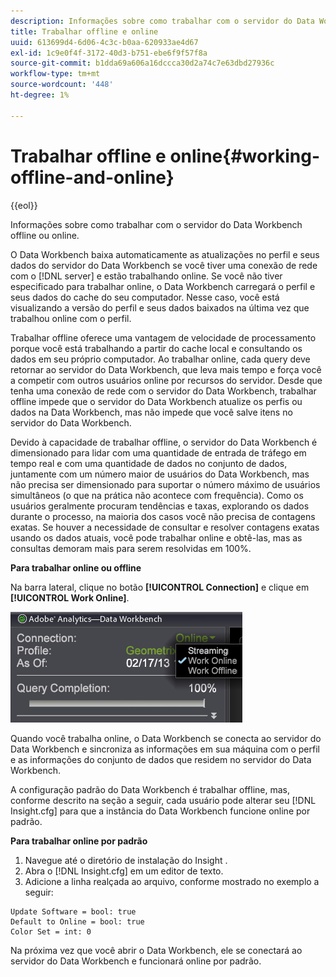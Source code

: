 ```yaml
---
description: Informações sobre como trabalhar com o servidor do Data Workbench offline ou online.
title: Trabalhar offline e online
uuid: 613699d4-6d06-4c3c-b0aa-620933ae4d67
exl-id: 1c9e0f4f-3172-40d3-b751-ebe6f9f57f8a
source-git-commit: b1dda69a606a16dccca30d2a74c7e63dbd27936c
workflow-type: tm+mt
source-wordcount: '448'
ht-degree: 1%

---
```


# Trabalhar offline e online{#working-offline-and-online}

{{eol}}

Informações sobre como trabalhar com o servidor do Data Workbench offline ou online.

O Data Workbench baixa automaticamente as atualizações no perfil e seus dados do servidor do Data Workbench se você tiver uma conexão de rede com o [!DNL server] e estão trabalhando online. Se você não tiver especificado para trabalhar online, o Data Workbench carregará o perfil e seus dados do cache do seu computador. Nesse caso, você está visualizando a versão do perfil e seus dados baixados na última vez que trabalhou online com o perfil.

Trabalhar offline oferece uma vantagem de velocidade de processamento porque você está trabalhando a partir do cache local e consultando os dados em seu próprio computador. Ao trabalhar online, cada query deve retornar ao servidor do Data Workbench, que leva mais tempo e força você a competir com outros usuários online por recursos do servidor. Desde que tenha uma conexão de rede com o servidor do Data Workbench, trabalhar offline impede que o servidor do Data Workbench atualize os perfis ou dados na Data Workbench, mas não impede que você salve itens no servidor do Data Workbench.

Devido à capacidade de trabalhar offline, o servidor do Data Workbench é dimensionado para lidar com uma quantidade de entrada de tráfego em tempo real e com uma quantidade de dados no conjunto de dados, juntamente com um número maior de usuários do Data Workbench, mas não precisa ser dimensionado para suportar o número máximo de usuários simultâneos (o que na prática não acontece com frequência). Como os usuários geralmente procuram tendências e taxas, explorando os dados durante o processo, na maioria dos casos você não precisa de contagens exatas. Se houver a necessidade de consultar e resolver contagens exatas usando os dados atuais, você pode trabalhar online e obtê-las, mas as consultas demoram mais para serem resolvidas em 100%.

**Para trabalhar online ou offline**

Na barra lateral, clique no botão **[!UICONTROL Connection]** e clique em **[!UICONTROL Work Online]**.

![](assets/sidebar_work_online.png)

Quando você trabalha online, o Data Workbench se conecta ao servidor do Data Workbench e sincroniza as informações em sua máquina com o perfil e as informações do conjunto de dados que residem no servidor do Data Workbench.

A configuração padrão do Data Workbench é trabalhar offline, mas, conforme descrito na seção a seguir, cada usuário pode alterar seu [!DNL Insight.cfg] para que a instância do Data Workbench funcione online por padrão.

**Para trabalhar online por padrão**

1. Navegue até o diretório de instalação do Insight .
1. Abra o [!DNL Insight.cfg] em um editor de texto.
1. Adicione a linha realçada ao arquivo, conforme mostrado no exemplo a seguir:

```
Update Software = bool: true
Default to Online = bool: true
Color Set = int: 0
```

Na próxima vez que você abrir o Data Workbench, ele se conectará ao servidor do Data Workbench e funcionará online por padrão.
